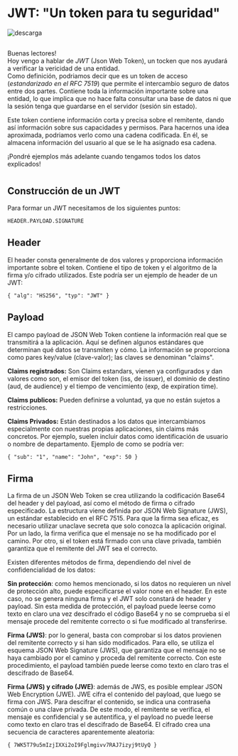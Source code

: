# JWT: "Un token para tu seguridad"

![descarga](https://user-images.githubusercontent.com/87484792/171658838-eb16b3fb-ceaf-4897-aa57-d1351fa0a941.png)
## 

Buenas lectores! </br> Hoy vengo a hablar de *JWT* (Json Web Token), un tocken que nos ayudará a verificar la vericidad de una entidad. </br>
Como definición, podriamos decir que es un token de acceso (*estandarizado en el RFC 7519*) que permite el intercambio seguro de datos entre dos partes.
Contiene toda la información importante sobre una entidad, lo que implica que no hace falta consultar una base de datos ni que la sesión tenga que guardarse en el servidor (sesión sin estado).

Este token contiene información corta y precisa sobre el remitente, dando así información sobre sus capacidades y permisos. 
Para hacernos una idea aproximada, podriamos verlo como una cadena codificada. En él, se almacena información del usuario al que se le ha asignado esa cadena.

¡Pondré ejemplos más adelante cuando tengamos todos los datos explicados!

#
## Construcción de un JWT

Para formar un JWT necesitamos de los siguientes puntos:

`HEADER.PAYLOAD.SIGNATURE`

<h2> Header </h2>
El header consta generalmente de dos valores y proporciona información importante sobre el token. Contiene el tipo de token y el algoritmo de la firma y/o cifrado utilizados. Este podría ser un ejemplo de header de un JWT:


`{ "alg": "HS256", "typ": "JWT" }`

<h2> Payload </h2>
El campo payload de JSON Web Token contiene la información real que se transmitirá a la aplicación. Aquí se definen algunos estándares que determinan qué datos se transmiten y cómo. 
La información se proporciona como pares key/value (clave-valor); las claves se denominan "claims".

**Claims registrados:** Son Claims estandars, vienen ya configurados y dan valores como son, el emisor del token (iss, de issuer), el dominio de destino (aud, de audience) y el tiempo de vencimiento (exp, de expiration time).
</br> 

**Claims publicos:** Pueden definirse a voluntad, ya que no están sujetos a restricciones.
</br>

**Claims Privados:** Están destinados a los datos que intercambiamos especialmente con nuestras propias aplicaciones, sin claims más concretos. Por ejemplo, suelen incluir datos como identificación de usuario o nombre de departamento.
Ejemplo de como se podría ver:
</br>

`{ "sub": "1", "name": "John", "exp": 50 }`

<h2> Firma </h2>

La firma de un JSON Web Token se crea utilizando la codificación Base64 del header y del payload, así como el método de firma o cifrado especificado. La estructura viene definida por JSON Web Signature (JWS), un estándar establecido en el RFC 7515. Para que la firma sea eficaz, es necesario utilizar unaclave secreta que solo conozca la aplicación original. Por un lado, la firma verifica que el mensaje no se ha modificado por el camino. Por otro, si el token está firmado con una clave privada, también garantiza que el remitente del JWT sea el correcto.

Existen diferentes métodos de firma, dependiendo del nivel de confidencialidad de los datos:

**Sin protección**: como hemos mencionado, si los datos no requieren un nivel de protección alto, puede especificarse el valor none en el header. En este caso, no se genera ninguna firma y el JWT solo constará de header y payload. Sin esta medida de protección, el payload puede leerse como texto en claro una vez descifrado el código Base64 y no se comprueba si el mensaje procede del remitente correcto o si fue modificado al transferirse.

**Firma (JWS)**: por lo general, basta con comprobar si los datos provienen del remitente correcto y si han sido modificados. Para ello, se utiliza el esquema JSON Web Signature (JWS), que garantiza que el mensaje no se haya cambiado por el camino y proceda del remitente correcto. Con este procedimiento, el payload también puede leerse como texto en claro tras el descifrado de Base64.

**Firma (JWS) y cifrado (JWE)**: además de JWS, es posible emplear JSON Web Encryption (JWE). JWE cifra el contenido del payload, que luego se firma con JWS. Para descifrar el contenido, se indica una contraseña común o una clave privada. De este modo, el remitente se verifica, el mensaje es confidencial y se autentifica, y el payload no puede leerse como texto en claro tras el descifrado de Base64.
El cifrado crea una secuencia de caracteres aparentemente aleatoria:

`{ 7WK5T79u5mIzjIXXi2oI9Fglmgivv7RAJ7izyj9tUyQ }`
